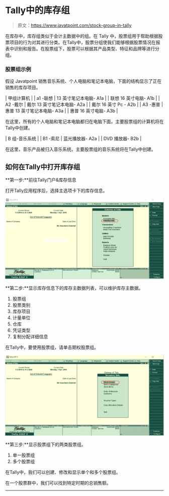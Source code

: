 # Tally中的库存组

> 原文：<https://www.javatpoint.com/stock-group-in-tally>

在库存中，库存组类似于会计主数据中的组。在 Tally 中，股票组用于帮助根据股票项目的行为对其进行分类。在Tally中，股票分组使我们能够根据股票情况在报表中识别和报告。在股票组下，股票可以根据其产品类型、特征和品牌等进行分组。

### 股票组示例

假设 Javatpoint 销售音乐系统、个人电脑和笔记本电脑，下面的结构显示了正在销售的库存项目。

| 甲组计算机 |
| a1 -联想 | 13 英寸笔记本电脑- A1a |
| 联想 16 英寸电脑- A1b |
| A2 -戴尔 | 戴尔 13 英寸笔记本电脑- A2a |
| 戴尔 16 英寸 Pc - A2b |
| A3 -惠普 | 惠普 13 英寸笔记本电脑- A3a |
| 惠普 16 英寸电脑- A3b |

在这里，所有的个人电脑和笔记本电脑都归在电脑下面。主要股票组的计算机将在Tally中创建。

| B 组-音乐系统 |
| B1 -索尼 | 蓝光播放器- A2a |
| DVD 播放器- B2b |

在这里，音乐产品被归入音乐系统。主要股票组的音乐系统将在Tally中创建。

## 如何在Tally中打开库存组

**第一步:**前往Tally门户&库存信息

打开Tally应用程序后，选择主选项卡下的库存信息。

![Stock Group in Tally](img/871dbcd9e616050e804053dedf9e2592.png)

**第二步:**显示库存信息下的库存主数据列表，可以维护库存主数据。

1.  股票组
2.  股票类别
3.  库存项目
4.  计量单位
5.  仓库
6.  凭证类型
7.  复制分配详细信息

在Tally中，要使用股票组，请单击期权股票组。

![Stock Group in Tally](img/e8c94dc350651df04a9b940678c36744.png)

**第三步:**显示股票组下的两类股票组。

1.  单一股票组
2.  多个股票组

在Tally中，我们可以创建、修改和显示单个和多个股票组。

在一个股票群中，我们可以找到特定时期的总销售额。

* * *